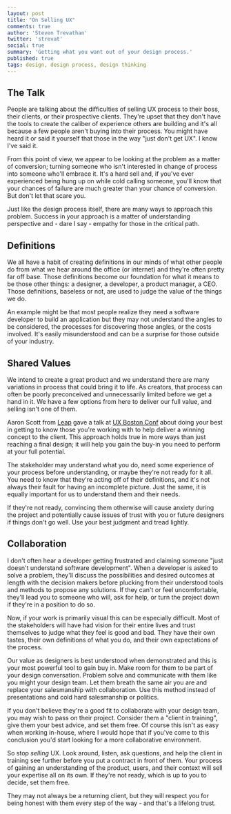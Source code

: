 ```yaml
---
layout: post
title: "On Selling UX"
comments: true
author: 'Steven Trevathan'
twitter: 'strevat'
social: true
summary: 'Getting what you want out of your design process.'
published: true
tags: design, design process, design thinking
---
```


## The Talk

People are talking about the difficulties of selling UX process to their boss, their clients, or their prospective clients. They're upset that they don't have the tools to create the caliber of experience others are building and it's all because a few people aren't buying into their process. You might have heard it or said it yourself that those in the way "just don't get UX". I know I've said it.

From this point of view, we appear to be looking at the problem as a matter of conversion; turning someone who isn't interested in change of process into someone who'll embrace it. It's a hard sell and, if you've ever experienced being hung up on while cold calling someone, you'll know that your chances of failure are much greater than your chance of conversion. But don't let that scare you.

Just like the design process itself, there are many ways to approach this problem. Success in your approach is a matter of understanding perspective and - dare I say - empathy for those in the critical path.


## Definitions

We all have a habit of creating definitions in our minds of what other people do from what we hear around the office (or internet) and they're often pretty far off base. Those definitions become our foundation for what it means to be those other things: a designer, a developer, a product manager, a CEO. Those definitions, baseless or not, are used to judge the value of the things we do.

An example might be that most people realize they need a software developer to build an application but they may not understand the angles to be considered, the processes for discovering those angles, or the costs involved. It's easily misunderstood and can be a surprise for those outside of your industry.


## Shared Values

We intend to create a great product and we understand there are many variations in process that could bring it to life. As creators, that process can often be poorly preconceived and unnecessarily limited before we get a hand in it. We have a few options from here to deliver our full value, and selling isn't one of them.

Aaron Scott from [Leap](http://leap.agency/) gave a talk at [UX Boston Conf](http://www.meetup.com/uxboston/events/136304392/) about doing your best in getting to know those you're working with to help deliver a winning concept to the client. This approach holds true in more ways than just reaching a final design; it will help you gain the buy-in you need to perform at your full potential.

The stakeholder may understand what you do, need some experience of your process before understanding, or maybe they're not ready for it all. You need to know that they're acting off of their definitions, and it's not always their fault for having an incomplete picture. Just the same, it is equally important for us to understand them and their needs.

If they're not ready, convincing them otherwise will cause anxiety during the project and potentially cause issues of trust with you or future designers if things don't go well. Use your best judgment and tread lightly.


## Collaboration

I don't often hear a developer getting frustrated and claiming someone "just doesn't understand software development". When a developer is asked to solve a problem, they'll discuss the possibilities and desired outcomes at length with the decision makers before plucking from their understood tools and methods to propose any solutions. If they can't or feel uncomfortable, they'll lead you to someone who will, ask for help, or turn the project down if they're in a position to do so.

Now, if your work is primarily visual this can be especially difficult. Most of the stakeholders will have had vision for their entire lives and trust themselves to judge what they feel is good and bad. They have their own tastes, their own definitions of what you do, and their own expectations of the process.

Our value as designers is best understood when demonstrated and this is your most powerful tool to gain buy in. Make room for them to be part of your design conversation. Problem solve and communicate with them like you might your design team. Let them breath the same air you are and replace your salesmanship with collaboration. Use this method instead of presentations and cold hard salesmanship or politics.

If you don't believe they're a good fit to collaborate with your design team, you may wish to pass on their project. Consider them a "client in training", give them your best advice, and set them free. Of course this isn't as easy when working in-house, where I would hope that if you've come to this conclusion you'd start looking for a more collaborative environment.

So stop *selling* UX. Look around, listen, ask questions, and help the client in training see further before you put a contract in front of them. Your process of gaining an understanding of the product, users, and their context will sell your expertise all on its own. If they're not ready, which is up to you to decide, set them free.

They may not always be a returning client, but they will respect you for being honest with them every step of the way - and that's a lifelong trust.